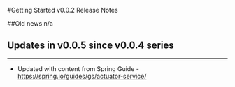 #Getting Started v0.0.2 Release Notes

##Old news
n/a

## Updates in v0.0.5 since v0.0.4 series
-------------------------------------

* Updated with content from Spring Guide - https://spring.io/guides/gs/actuator-service/